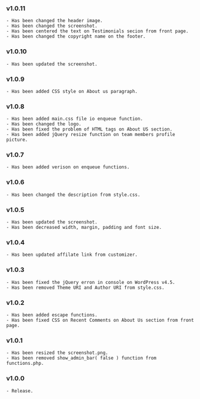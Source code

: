 ### v1.0.11
	- Has been changed the header image.
	- Has been changed the screenshot.
	- Has been centered the text on Testimonials secion from front page.
	- Has been changed the copyright name on the footer.

### v1.0.10
	- Has been updated the screenshot.

### v1.0.9
	- Has been added CSS style on About us paragraph.

### v1.0.8
	- Has been added main.css file io enqueue function.
	- Has been changed the logo.
	- Has been fixed the problem of HTML tags on About US section.
	- Has been added jQuery resize function on team members profile picture.

### v1.0.7
	- Has been added verison on enqueue functions.

### v1.0.6
	- Has been changed the description from style.css.

### v1.0.5
	- Has been updated the screenshot.
	- Has been decreased width, margin, padding and font size.

### v1.0.4
	- Has been updated affilate link from customizer.

### v1.0.3
	- Has been fixed the jQuery erron in console on WordPress v4.5.
	- Has been removed Theme URI and Author URI from style.css.

### v1.0.2
	- Has been added escape functions.
	- Has been fixed CSS on Recent Comments on About Us section from front page.

### v1.0.1
	- Has been resized the screenshot.png.
	- Has been removed show_admin_bar( false ) function from functions.php.

### v1.0.0
	- Release.